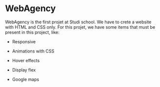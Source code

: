 # WebAgency

WebAgency is the first projet at Studi school. We have to crete a website with HTML and CSS only. For this projet, we have some items that must be present in this project, like:

- Responsive

- Animations with CSS

- Hover effects

- Display flex

- Google maps
